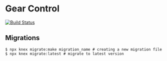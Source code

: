 # Gear Control
[![Build Status](https://travis-ci.org/Rofrtd/Gear-Control.svg?branch=master)](https://travis-ci.org/Rofrtd/Gear-Control)

## Migrations

    $ npx knex migrate:make migration_name # creating a new migration file
    $ npx knex migrate:latest # migrate to latest version